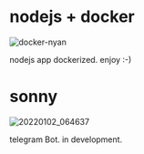



# nodejs + docker

![docker-nyan](https://user-images.githubusercontent.com/68069659/147804246-afece714-1743-4406-b9bf-4d5a274ab4c8.gif)


nodejs app dockerized. enjoy :-)

# sonny

![20220102_064637](https://user-images.githubusercontent.com/68069659/147867452-ed5d0bc1-9edb-4b79-a2b7-85f334b2cc2d.gif)

telegram Bot. in development. 
